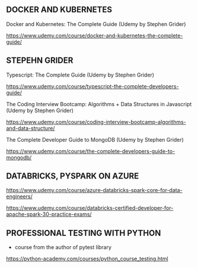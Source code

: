 ## DOCKER AND KUBERNETES

Docker and Kubernetes: The Complete Guide (Udemy by Stephen Grider)

<https://www.udemy.com/course/docker-and-kubernetes-the-complete-guide/>

## STEPEHN GRIDER

Typescript: The Complete Guide (Udemy by Stephen Grider)

https://www.udemy.com/course/typescript-the-complete-developers-guide/

The Coding Interview Bootcamp: Algorithms +  Data Structures in Javascript (Udemy by Stephen Grider)

<https://www.udemy.com/course/coding-interview-bootcamp-algorithms-and-data-structure/>

The Complete Developer Guide to MongoDB (Udemy by Stephen Grider)

<https://www.udemy.com/course/the-complete-developers-guide-to-mongodb/>

## DATABRICKS, PYSPARK ON AZURE

<https://www.udemy.com/course/azure-databricks-spark-core-for-data-engineers/>

<https://www.udemy.com/course/databricks-certified-developer-for-apache-spark-30-practice-exams/>

## PROFESSIONAL TESTING WITH PYTHON

- course from the author of pytest library

<https://python-academy.com/courses/python_course_testing.html>